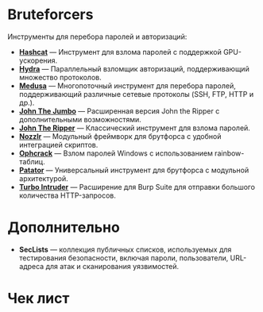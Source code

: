 # Bruteforcers
Инструменты для перебора паролей и авторизаций:

- **[Hashcat](https://github.com/hashcat/hashcat.git)** — Инструмент для взлома паролей с поддержкой GPU-ускорения.  
- **[Hydra](https://github.com/vanhauser-thc/thc-hydra.git)** — Параллельный взломщик авторизаций, поддерживающий множество протоколов.  
- **[Medusa](https://github.com/medusajs/medusa.git)** — Многопоточный инструмент для перебора паролей, поддерживающий различные сетевые протоколы (SSH, FTP, HTTP и др.).
- **[John The Jumbo](https://github.com/openwall/john.git)** — Расширенная версия John the Ripper с дополнительными возможностями.  
- **[John The Ripper](https://github.com/openwall/john.git)** — Классический инструмент для взлома паролей.  
- **[Nozzlr](https://github.com/intrd/nozzlr.git)** — Модульный фреймворк для брутфорса с удобной интеграцией скриптов.  
- **[Ophcrack](https://github.com/chchpd/ophcrack.git)** — Взлом паролей Windows с использованием rainbow-таблиц.  
- **[Patator](https://github.com/lanjelot/patator.git)** — Универсальный инструмент для брутфорса с модульной архитектурой.  
- **[Turbo Intruder](https://github.com/PortSwigger/turbo-intruder.git)** — Расширение для Burp Suite для отправки большого количества HTTP-запросов.

# Дополнительно

- **SecLists** — коллекция публичных списков, используемых для тестирования безопасности, включая пароли, пользователи, URL-адреса для атак и сканирования уязвимостей.

# Чек лист
